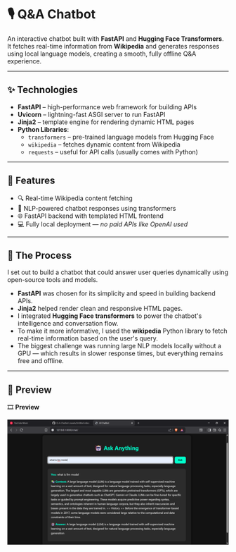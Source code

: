 # 🎙️ Q&A Chatbot

An interactive chatbot built with **FastAPI** and **Hugging Face Transformers**. It fetches real-time information from **Wikipedia** and generates responses using local language models, creating a smooth, fully offline Q&A experience.

---

## ✨ Technologies

- **FastAPI** – high-performance web framework for building APIs  
- **Uvicorn** – lightning-fast ASGI server to run FastAPI  
- **Jinja2** – template engine for rendering dynamic HTML pages  
- **Python Libraries**:  
  - `transformers` – pre-trained language models from Hugging Face  
  - `wikipedia` – fetches dynamic content from Wikipedia  
  - `requests` – useful for API calls (usually comes with Python)

---

## 🚀 Features

- 🔍 Real-time Wikipedia content fetching  
- 🤖 NLP-powered chatbot responses using transformers  
- 🌐 FastAPI backend with templated HTML frontend  
- 💻 Fully local deployment — *no paid APIs like OpenAI used*

---

## 📍 The Process

I set out to build a chatbot that could answer user queries dynamically using open-source tools and models.  
- **FastAPI** was chosen for its simplicity and speed in building backend APIs.  
- **Jinja2** helped render clean and responsive HTML pages.  
- I integrated **Hugging Face transformers** to power the chatbot's intelligence and conversation flow.  
- To make it more informative, I used the **wikipedia** Python library to fetch real-time information based on the user's query.  
- The biggest challenge was running large NLP models locally without a GPU — which results in slower response times, but everything remains free and offline.

---

## 🎥 Preview
🎞️ **Preview**

[![Watch Demo](./assets/Screenshot%202025-07-14%20020245.png)](./assets/Untitled%20video%20-%20Made%20with%20Clipchamp.mp4)

